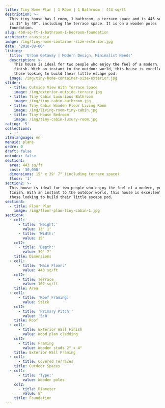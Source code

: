 ```yaml
---
title: Tiny Home Plan | 1 Room | 1 Bathroom | 443 sq/ft
description: >-
  This tiny house has 1 room, 1 bathroom, a terrace space and is 443 sq/ft. It
  is 15" by 40", including the terrace space. It is on a wooden poles
  foundation.
slug: 450-sq-ft-1-bathroom-1-bedroom-foundation
architect: anastasia
image: /img/tiny-home-container-size-exterior.jpg
date: '2018-08-06'
listing:
  title: 'Urban Getaway | Modern Design, Minimalist Needs'
  description: >-
    This house is ideal for two people who enjoy the feel of a modern, yet warm
    finish. With an instant to the outdoor world, this house is excellent for
    those looking to build their little escape pod.
  image: /img/tiny-home-container-size-exterior.jpg
slider:
  - title: Outside View With Terrace Space
    image: /img/exterior-outside-terrace.jpg
  - title: Tiny Cabin Luxurious Bathroom
    image: /img/tiny-cabin-bathroom.jpg
  - title: Tiny Cabin Wooden Floor Living Room
    image: /img/living-room-tiny-cabin.jpg
  - title: Tiny House Bedroom
    image: /img/tiny-cabin-luxury-room.jpg
rating: '5'
collections:
  - ''
i18nlanguage: en
menuid: plans
ordre: 0
draft: false
noindex: false
section1:
  area: 443 sq/ft
  cost: '30,000'
  dimensions: 15' x 39' 7" (including terrace space)
  floor: '1'
section2: >-
  This house is ideal for two people who enjoy the feel of a modern, yet warm
  finish. With an instant to the outdoor world, this house is excellent for
  those looking to build their little escape pod.
section3:
  - title: Floor Plan
    image: /img/floor-plan-tiny-cabin-1.jpg
section4:
  - col1:
      - title: 'Height:'
        value: 13' 1"
      - title: 'Width:'
        value: 15'
    col2:
      - title: 'Depth:'
        value: 39' 7"
    title: Dimensions
  - col1:
      - title: 'Main Floor:'
        value: 443 sq/ft
    col2:
      - title: Terrace
        value: 102 sq/ft
    title: Area
  - col1:
      - title: 'Roof Framing:'
        value: Stick
    col2:
      - title: 'Primary Pitch:'
        value: '5:8'
    title: Roof
  - col1:
      - title: Exterior Wall Finish
        value: Wood plan cladding
    col2:
      - title: Framing
        value: Wooden studs 2" x 4"
    title: Exterior Wall Framing
  - col1:
      - title: Covered Terraces
    title: Outdoor Spaces
  - col1:
      - title: 'Type:'
        value: Wooden poles
    col2:
      - title: Diameter
        value: 8"
    title: Foundation
---
```


